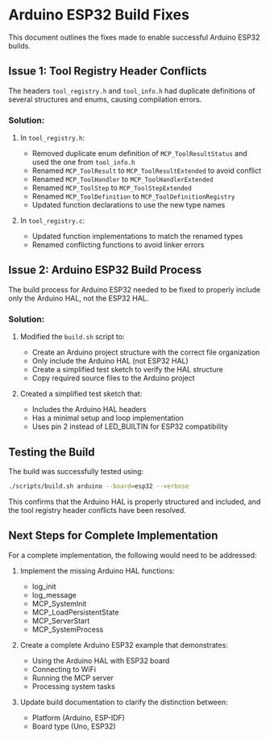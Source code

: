 # Arduino ESP32 Build Fixes

This document outlines the fixes made to enable successful Arduino ESP32 builds.

## Issue 1: Tool Registry Header Conflicts

The headers `tool_registry.h` and `tool_info.h` had duplicate definitions of several structures and enums, causing compilation errors.

### Solution:

1. In `tool_registry.h`:
   - Removed duplicate enum definition of `MCP_ToolResultStatus` and used the one from `tool_info.h`
   - Renamed `MCP_ToolResult` to `MCP_ToolResultExtended` to avoid conflict
   - Renamed `MCP_ToolHandler` to `MCP_ToolHandlerExtended`
   - Renamed `MCP_ToolStep` to `MCP_ToolStepExtended`
   - Renamed `MCP_ToolDefinition` to `MCP_ToolDefinitionRegistry`
   - Updated function declarations to use the new type names

2. In `tool_registry.c`:
   - Updated function implementations to match the renamed types
   - Renamed conflicting functions to avoid linker errors

## Issue 2: Arduino ESP32 Build Process

The build process for Arduino ESP32 needed to be fixed to properly include only the Arduino HAL, not the ESP32 HAL.

### Solution:

1. Modified the `build.sh` script to:
   - Create an Arduino project structure with the correct file organization
   - Only include the Arduino HAL (not ESP32 HAL)
   - Create a simplified test sketch to verify the HAL structure
   - Copy required source files to the Arduino project

2. Created a simplified test sketch that:
   - Includes the Arduino HAL headers
   - Has a minimal setup and loop implementation
   - Uses pin 2 instead of LED_BUILTIN for ESP32 compatibility

## Testing the Build

The build was successfully tested using:

```bash
./scripts/build.sh arduino --board=esp32 --verbose
```

This confirms that the Arduino HAL is properly structured and included, and the tool registry header conflicts have been resolved.

## Next Steps for Complete Implementation

For a complete implementation, the following would need to be addressed:

1. Implement the missing Arduino HAL functions:
   - log_init
   - log_message
   - MCP_SystemInit
   - MCP_LoadPersistentState
   - MCP_ServerStart
   - MCP_SystemProcess

2. Create a complete Arduino ESP32 example that demonstrates:
   - Using the Arduino HAL with ESP32 board
   - Connecting to WiFi
   - Running the MCP server
   - Processing system tasks

3. Update build documentation to clarify the distinction between:
   - Platform (Arduino, ESP-IDF)
   - Board type (Uno, ESP32)